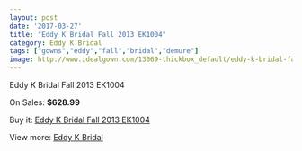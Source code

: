 ```yaml
---
layout: post
date: '2017-03-27'
title: "Eddy K Bridal Fall 2013 EK1004"
category: Eddy K Bridal
tags: ["gowns","eddy","fall","bridal","demure"]
image: http://www.idealgown.com/13069-thickbox_default/eddy-k-bridal-fall-2013-ek1004.jpg
---
```

Eddy K Bridal Fall 2013 EK1004

On Sales: **$628.99**
<a href="https://www.idealgown.com/en/eddy-k-bridal/5243-eddy-k-bridal-fall-2013-ek1004.html"><amp-img layout="responsive" width="600" height="600" src="//www.idealgown.com/13069-thickbox_default/eddy-k-bridal-fall-2013-ek1004.jpg" alt="Eddy K Bridal Fall 2013 EK1004 0" /></a>
<a href="https://www.idealgown.com/en/eddy-k-bridal/5243-eddy-k-bridal-fall-2013-ek1004.html"><amp-img layout="responsive" width="600" height="600" src="//www.idealgown.com/13070-thickbox_default/eddy-k-bridal-fall-2013-ek1004.jpg" alt="Eddy K Bridal Fall 2013 EK1004 1" /></a>

Buy it: [Eddy K Bridal Fall 2013 EK1004](https://www.idealgown.com/en/eddy-k-bridal/5243-eddy-k-bridal-fall-2013-ek1004.html "Eddy K Bridal Fall 2013 EK1004")

View more: [Eddy K Bridal](https://www.idealgown.com/en/72-eddy-k-bridal "Eddy K Bridal")